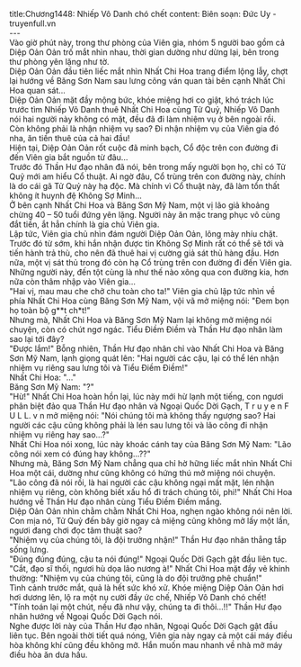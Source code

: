 title:Chương1448: Nhiếp Vô Danh chó chết
content:
Biên soạn: Đức Uy - truyenfull.vn<br>---<br>Vào giờ phút này, trong thư phòng của Viên gia, nhóm 5 người bao gồm cả Diệp Oản Oản trố mắt nhìn nhau, thời gian dường như dừng lại, bên trong thư phòng yên lặng như tờ.<br>Diệp Oản Oản đầu tiên liếc mắt nhìn Nhất Chi Hoa trang điểm lộng lẫy, chợt lại hướng về Băng Sơn Nam sau lưng cõng ván quan tài bên cạnh Nhất Chi Hoa quan sát...<br>Diệp Oản Oản mặt đầy mộng bức, khóe miệng hơi co giật, khó trách lúc trước tìm Nhiếp Vô Danh thuê Nhất Chi Hoa cùng Tử Quỷ, Nhiếp Vô Danh nói hai người này không có mặt, đều đã đi làm nhiệm vụ ở bên ngoài rồi. Còn không phải là nhận nhiệm vụ sao? Đi nhận nhiệm vụ của Viên gia đó nha, ăn tiền thuê của cả hai đầu!<br>Hiện tại, Diệp Oản Oản rốt cuộc đã minh bạch, Cổ độc trên con đường đi đến Viên gia bắt nguồn từ đâu...<br>Trước đó Thần Hư đạo nhân đã nói, bên trong mấy người bọn họ, chỉ có Tử Quỷ mới am hiểu Cổ thuật. Ai ngờ đâu, Cổ trùng trên con đường này, chính là do cái gã Tử Quỷ này hạ độc. Mà chính vì Cổ thuật này, đã làm tổn thất không ít huynh đệ Không Sợ Minh...<br>Ở bên cạnh Nhất Chi Hoa và Băng Sơn Mỹ Nam, một vị lão giả khoảng chừng 40 – 50 tuổi đứng yên lặng. Người này ăn mặc trang phục vô cùng đắt tiền, ắt hẳn chính là gia chủ Viên gia.<br>Lập tức, Viên gia chủ nhìn đám người Diệp Oản Oản, lông mày nhíu chặt.<br>Trước đó từ sớm, khi hắn nhận được tin Không Sợ Minh rất có thể sẽ tới và tiến hành trả thù, cho nên đã thuê hai vị cường giả sát thủ hàng đầu. Hơn nữa, một vị sát thủ trong đó còn hạ Cổ trùng trên con đường đi đến Viên gia. Những người này, đến tột cùng là như thế nào xông qua con đường kia, hơn nữa còn thâm nhập vào Viên gia...<br>"Hai vị, mau mau che chở chu toàn cho ta!" Viên gia chủ lập tức nhìn về phía Nhất Chi Hoa cùng Băng Sơn Mỹ Nam, vội vã mở miệng nói: "Đem bọn họ toàn bộ g**t ch*t!"<br>Nhưng mà, Nhất Chi Hoa và Băng Sơn Mỹ Nam lại không mở miệng nói chuyện, còn có chút ngơ ngác. Tiểu Điềm Điềm và Thần Hư đạo nhân làm sao lại tới đây?<br>"Được lắm!" Bỗng nhiên, Thần Hư đạo nhân chỉ vào Nhất Chi Hoa và Băng Sơn Mỹ Nam, lạnh giọng quát lên: "Hai người các cậu, lại có thể lén nhận nhiệm vụ riêng sau lưng tôi và Tiểu Điềm Điềm!"<br>Nhất Chi Hoa: "..."<br>Băng Sơn Mỹ Nam: "?"<br>"Hừ!" Nhất Chi Hoa hoàn hồn lại, lúc này mới hừ lạnh một tiếng, con ngươi phân biệt đảo qua Thần Hư đạo nhân và Ngoại Quốc Dời Gạch, T r u y e n F U L L. v n mở miệng nói: "Nói chúng tôi mà không thấy ngượng sao? Hai người các cậu cũng không phải là lén sau lưng tôi và lão công đi nhận nhiệm vụ riêng hay sao...?"<br>Nhất Chi Hoa nói xong, lúc này khoác cánh tay của Băng Sơn Mỹ Nam: "Lão công nói xem có đúng hay không...??"<br>Nhưng mà, Băng Sơn Mỹ Nam chẳng qua chỉ hờ hững liếc mắt nhìn Nhất Chi Hoa một cái, dường như cũng không có hứng thú mở miệng nói chuyện.<br>"Lão công đã nói rồi, là hai người các cậu không ngại mất mặt, lén nhận nhiệm vụ riêng, còn không biết xấu hổ đi trách chúng tôi, phi!" Nhất Chi Hoa hướng về Thần Hư đạo nhân cùng Tiểu Điềm Điềm mắng.<br>Diệp Oản Oản nhìn chằm chằm Nhất Chi Hoa, nghẹn ngào không nói nên lời. Con mịa nó, Tử Quỷ đến bây giờ ngay cả miệng cũng không mở lấy một lần, ngươi đang chơi đọc tâm thuật sao?<br>"Nhiệm vụ của chúng tôi, là đội trưởng nhận!" Thần Hư đạo nhân thẳng tắp sống lưng.<br>"Đúng đúng đúng, cậu ta nói đúng!" Ngoại Quốc Dời Gạch gật đầu liên tục.<br>"Cắt, đạo sĩ thối, ngươi hù dọa lão nương à!" Nhất Chi Hoa mặt đầy vẻ khinh thường: "Nhiệm vụ của chúng tôi, cũng là do đội trưởng phê chuẩn!"<br>Tình cảnh trước mắt, quả là hết sức khó xử. Khóe miệng Diệp Oản Oản hơi hơi dương lên, lộ ra một nụ cười đầy ức chế, Nhiếp Vô Danh chó chết!<br>"Tính toán lại một chút, nếu đã như vậy, chúng ta đi thôi...!!" Thần Hư đạo nhân hướng về Ngoại Quốc Dời Gạch nói.<br>Nghe được lời này của Thần Hư đạo nhân, Ngoại Quốc Dời Gạch gật đầu liên tục. Bên ngoài thời tiết quá nóng, Viên gia này ngay cả một cái máy điều hòa không khí cũng đều không mở. Hắn muốn mau nhanh về nhà mở máy điều hòa ăn dưa hấu.